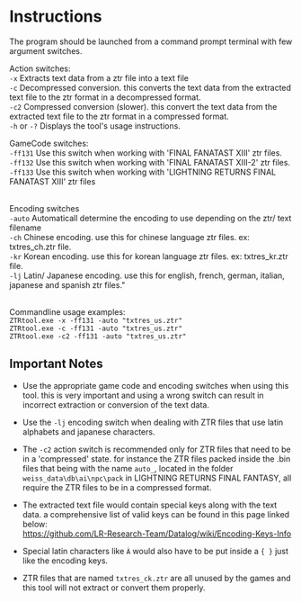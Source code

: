# Instructions
The program should be launched from a command prompt terminal with few argument switches.

Action switches:
<br>``-x`` Extracts text data from a ztr file into a text file
<br>``-c`` Decompressed conversion. this converts the text data from the extracted text file to the ztr format in a decompressed format.
<br>``-c2`` Compressed conversion (slower). this convert the text data from the extracted text file to the ztr format in a compressed format.
<br>``-h`` or ``-?`` Displays the tool's usage instructions.

GameCode switches:
<br>``-ff131`` Use this switch when working with 'FINAL FANATAST XIII' ztr files.
<br>``-ff132`` Use this switch when working with 'FINAL FANATAST XIII-2' ztr files. 
<br>``-ff133`` Use this switch when working with 'LIGHTNING RETURNS FINAL FANATAST XIII' ztr files 

<br>Encoding switches
<br>``-auto`` Automaticall determine the encoding to use depending on the ztr/ text filename 
<br>``-ch`` Chinese encoding. use this for chinese language ztr files. ex: txtres_ch.ztr file.
<br>``-kr`` Korean encoding. use this for korean language ztr files. ex: txtres_kr.ztr file.
<br>``-lj`` Latin/ Japanese encoding. use this for english, french, german, italian, japanese and spanish ztr files."

<br>Commandline usage examples:
<br>``ZTRtool.exe -x -ff131 -auto "txtres_us.ztr" ``
<br>``ZTRtool.exe -c -ff131 -auto "txtres_us.ztr" ``
<br>``ZTRtool.exe -c2 -ff131 -auto "txtres_us.ztr" ``

## Important Notes
- Use the appropriate game code and encoding switches when using this tool. this is very important and using a wrong switch can result in incorrect extraction or conversion of the text data.
- Use the ``-lj`` encoding switch when dealing with ZTR files that use latin alphabets and japanese characters.
- The ``-c2`` action switch is recommended only for ZTR files that need to be in a 'compressed' state. for instance the ZTR files packed inside the .bin files that being with the name `auto_`, located in the folder ``weiss_data\db\ai\npc\pack`` in LIGHTNING RETURNS FINAL FANTASY, all require the ZTR files to be in a compressed format.
- The extracted text file would contain special keys along with the text data. a comprehensive list of valid keys can be found in this page linked below:
<br>https://github.com/LR-Research-Team/Datalog/wiki/Encoding-Keys-Info

- Special latin characters like ``À`` would also have to be put inside a `{ }` just like the encoding keys.
- ZTR files that are named ``txtres_ck.ztr`` are all unused by the games and this tool will not extract or convert them properly.
